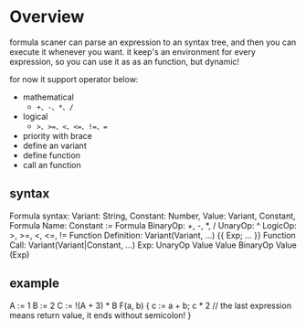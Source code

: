 

# Overview

formula scaner can parse an expression to an syntax tree, and then you can execute it whenever you want.
it keep's an environment for every expression, so you can use it as as an function, but dynamic!

for now it support operator below:

- mathematical
  - `+、-、*、/`
- logical
  - `>、>=、<、<=、!=、=`
- priority with brace
- define an variant
- define function
- call an function

## syntax
Formula syntax:
    Variant: String,
    Constant: Number,
    Value: Variant, Constant, Formula
    Name: Constant := Formula
    BinaryOp: +, -, *, /
    UnaryOp: ^
    LogicOp: >, >=, <, <=, !=
    Function Definition: Variant(Variant, ...) {{ Exp; ... }}
    Function Call: Variant(Variant|Constant, ...)
    Exp: UnaryOp Value
         Value BinaryOp Value
         (Exp)

## example
A := 1
B := 2
C := !(A + 3) * B
F(a, b) { 
    c :=  a + b; 
    c * 2  // the last expression means return value, it ends without semicolon!
}
